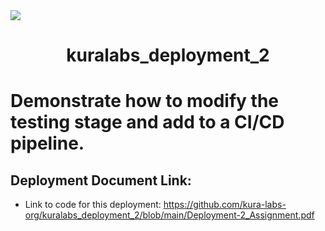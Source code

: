 <img src="https://github.com/kura-labs-org/kuralabs_deployment_1/blob/main/Kuralogo.png">
<h1 align="center">kuralabs_deployment_2<h1> 

Demonstrate how to modify the testing stage and add to a CI/CD pipeline.

## Deployment Document Link:
-  Link to code for this deployment: https://github.com/kura-labs-org/kuralabs_deployment_2/blob/main/Deployment-2_Assignment.pdf
